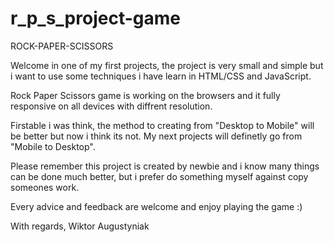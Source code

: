 # r_p_s_project-game

ROCK-PAPER-SCISSORS

Welcome in one of my first projects, the project is very small and simple but i want to use some techniques i have learn in HTML/CSS and JavaScript.

Rock Paper Scissors game is working on the browsers and it fully responsive on all devices with diffrent resolution.

Firstable i was think, the method to creating from "Desktop to Mobile" will be better but now i think its not. My next projects will definetly
go from "Mobile to Desktop".

Please remember this project is created by newbie and i know many things can be done much better, but i prefer do something myself 
against copy someones work.

Every advice and feedback are welcome and enjoy playing the game :)

With regards,
Wiktor Augustyniak
